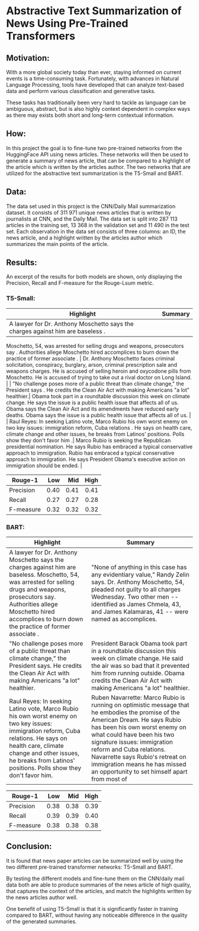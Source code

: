 # Abstractive Text Summarization of News Using Pre-Trained Transformers

##

## Motivation:

With a more global society today than ever, staying informed on current events is a time-consuming task. Fortunately, with advances in Natural Language Processing, tools have developed that can analyze text-based data and perform various classification and generative tasks. 

These tasks has traditionally been very hard to tackle as language can be ambiguous, abstract, but is also highly context dependent in complex ways as there may exists both short and long-term contextual information.

##

## How:
In this project the goal is to fine-tune two pre-trained networks from the HuggingFace API using news articles. These networks will then be used to generate a summary of news article, that can be compared to a highlight of the article which is written by the articles author. The two networks that are utilized for the abstractive text summarization is the T5-Small and BART. 

##

## Data: 
The data set used in this project is the CNN/Daily Mail summarization dataset. It consists of 311 971 unique news articles that is written by journalists at CNN, and the Daily Mail. The data set is split into 287 113 articles in the training set, 13 368 in the validation set and 11 490 in the test set. Each observation in the data set consists of three columns: an ID, the news article, and a highlight written by the articles author which summarizes the main points of the article.

##

## Results: 

An excerpt of the results for both models are shown, only displaying the Precision, Recall and F-measure for the Rouge-Lsum metric. 

### T5-Small:

 | Highlight | Summary |
 | --- | --- |
|  A lawyer for Dr. Anthony Moschetto says the charges against him are baseless .
Moschetto, 54, was arrested for selling drugs and weapons, prosecutors say .
Authorities allege Moschetto hired accomplices to burn down the practice of former associate . | Dr. Anthony Moschetto faces criminal solicitation, conspiracy, burglary, arson, criminal prescription sale and weapons charges. He is accused of selling heroin and oxycodone pills from Moschetto. He is accused of trying to take out a rival doctor on Long Island. |
|  "No challenge poses more of a public threat than climate change," the President says .
He credits the Clean Air Act with making Americans "a lot" healthier.| Obama took part in a roundtable discussion this week on climate change. He says the issue is a public health issue that affects all of us. Obama says the Clean Air Act and its amendments have reduced early deaths. Obama says the issue is a public health issue that affects all of us. |
|  Raul Reyes: In seeking Latino vote, Marco Rubio his own worst enemy on two key issues: immigration reform, Cuba relations .
He says on health care, climate change and other issues, he breaks from Latinos' positions. Polls show they don't favor him .| Marco Rubio is seeking the Republican presidential nomination. He says Rubio has embraced a typical conservative approach to immigration. Rubio has embraced a typical conservative approach to immigration. He says President Obama's executive action on immigration should be ended. |


| Rouge-1 | Low | Mid | High |
| --- | ---:| ---: | ---: |
| Precision |0.40 | 0.41 | 0.41 |
| Recall | 0.27 | 0.27 |  0.28 |
| F-measure   |  0.32 | 0.32 |  0.32 |  



### BART:

 | Highlight | Summary |
 | --- | --- |
|A lawyer for Dr. Anthony Moschetto says the charges against him are baseless. Moschetto, 54, was arrested for selling drugs and weapons, prosecutors say.   Authorities allege Moschetto hired accomplices to burn down the practice of former associate .  | "None of anything in this case has any evidentiary value," Randy Zelin says. Dr. Anthony Moschetto, 54, pleaded not guilty to all charges Wednesday. Two other men -- identified as James Chmela, 43, and James Kalamaras, 41 -- were named as accomplices. |
|"No challenge poses more of a public threat than climate change," the President says. He credits the Clean Air Act with making Americans "a lot" healthier. | President Barack Obama took part in a roundtable discussion this week on climate change. He said the air was so bad that it prevented him from running outside. Obama credits the Clean Air Act with making Americans "a lot" healthier. |
| Raul Reyes: In seeking Latino vote, Marco Rubio his own worst enemy on two key issues: immigration reform, Cuba relations. He says on health care, climate change and other issues, he breaks from Latinos' positions. Polls show they don't favor him. | Ruben Navarrette: Marco Rubio is running on optimistic message that he embodies the promise of the American Dream. He says Rubio has been his own worst enemy on what could have been his two signature issues: immigration reform and Cuba relations. Navarrette says Rubio's retreat on immigration means he has missed an opportunity to set himself apart from most of |


| Rouge-1 | Low | Mid | High |
| --- | ---:| ---: | ---: |
| Precision | 0.38 | 0.38  | 0.39 |
| Recall | 0.39 | 0.39  | 0.40 |
| F-measure   | 0.38  | 0.38  | 0.38 |   



##

## Conclusion:

It is found that news paper articles can be summarized well by using the two different pre-trained transformer networks: T5-Small and BART. 

By testing the different models and fine-tune them on the CNN/daily mail data both are able to produce summaries of the news article of high quality, that captures the context of the articles, and match the highlights written by the news articles author well. 

One benefit of using T5-Small is that it is significantly faster in training compared to BART, without having any noticeable difference in the quality of the generated summaries.
